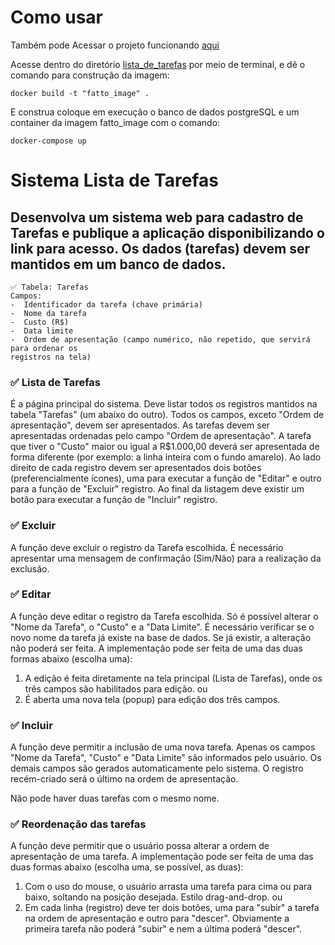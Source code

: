 # Como usar
Também pode Acessar o projeto funcionando [aqui](https://fatto-988d.onrender.com)

Acesse dentro do diretório [lista_de_tarefas](./lista_de_tarefas) por meio de terminal, e dê o comando para construção da imagem:

```shell
docker build -t "fatto_image" .
```

E construa coloque em execução o banco de dados postgreSQL e um container da imagem fatto_image com o comando:
```shell
docker-compose up
```

# Sistema Lista de Tarefas
## Desenvolva um sistema web para cadastro de Tarefas e publique a aplicação disponibilizando o link para acesso. Os dados (tarefas) devem ser mantidos em um banco de dados.

```
✅ Tabela: Tarefas
Campos:
-  Identificador da tarefa (chave primária)
-  Nome da tarefa
-  Custo (R$)
-  Data limite
-  Ordem de apresentação (campo numérico, não repetido, que servirá para ordenar os
registros na tela)
```
### ✅ Lista de Tarefas
É a página principal do sistema.
Deve listar todos os registros mantidos na tabela &quot;Tarefas&quot; (um abaixo do outro).
Todos os campos, exceto &quot;Ordem de apresentação&quot;, devem ser apresentados.
As tarefas devem ser apresentadas ordenadas pelo campo &quot;Ordem de apresentação&quot;.
A tarefa que tiver o &quot;Custo&quot; maior ou igual a R$1.000,00 deverá ser apresentada de forma
diferente (por exemplo: a linha inteira com o fundo amarelo).
Ao lado direito de cada registro devem ser apresentados dois botões (preferencialmente
ícones), uma para executar a função de &quot;Editar&quot; e outro para a função de &quot;Excluir&quot; registro.
Ao final da listagem deve existir um botão para executar a função de &quot;Incluir&quot; registro.

### ✅ Excluir
A função deve excluir o registro da Tarefa escolhida.
É necessário apresentar uma mensagem de confirmação (Sim/Não) para a realização da
exclusão.

### ✅ Editar
A função deve editar o registro da Tarefa escolhida.
Só é possível alterar o &quot;Nome da Tarefa&quot;, o &quot;Custo&quot; e a &quot;Data Limite&quot;.
É necessário verificar se o novo nome da tarefa já existe na base de dados. Se já existir, a
alteração não poderá ser feita.
A implementação pode ser feita de uma das duas formas abaixo (escolha uma):
1) A edição é feita diretamente na tela principal (Lista de Tarefas), onde os três campos
são habilitados para edição.
ou
2) É aberta uma nova tela (popup) para edição dos três campos.

### ✅ Incluir
A função deve permitir a inclusão de uma nova tarefa.
Apenas os campos &quot;Nome da Tarefa&quot;, &quot;Custo&quot; e &quot;Data Limite&quot; são informados pelo usuário.
Os demais campos são gerados automaticamente pelo sistema.
O registro recém-criado será o último na ordem de apresentação.

Não pode haver duas tarefas com o mesmo nome.


### ✅ Reordenação das tarefas
A função deve permitir que o usuário possa alterar a ordem de apresentação de uma tarefa.
A implementação pode ser feita de uma das duas formas abaixo (escolha uma, se possível, as
duas):
1) Com o uso do mouse, o usuário arrasta uma tarefa para cima ou para baixo, soltando
na posição desejada. Estilo drag-and-drop.
ou
2) Em cada linha (registro) deve ter dois botões, uma para &quot;subir&quot; a tarefa na ordem de
apresentação e outro para &quot;descer&quot;. Obviamente a primeira tarefa não poderá &quot;subir&quot;
e nem a última poderá &quot;descer&quot;.
